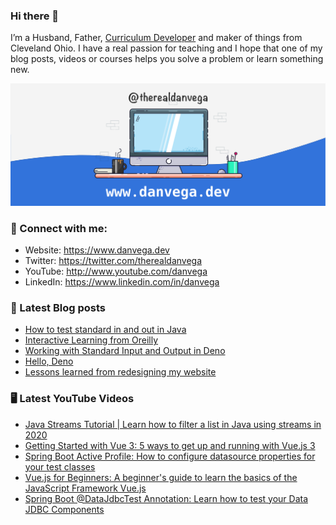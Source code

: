 ### Hi there 👋

I’m a Husband, Father, [Curriculum Developer](https://www.techelevator.com) and maker of things from Cleveland Ohio. I have a real passion for teaching and I hope that one of my blog posts, videos or courses helps you solve a problem or learn something new.

![Profile Header](./github_profile_header.png)

### 🤝 Connect with me:

- Website: https://www.danvega.dev
- Twitter: https://twitter.com/therealdanvega
- YouTube: http://www.youtube.com/danvega
- LinkedIn: https://www.linkedin.com/in/danvega

### 📝 Latest Blog posts

<!-- BLOG-POST-LIST:START -->
- [How to test standard in and out in Java](https://www.danvega.dev/blog/2020/12/16/testing-standard-in-out-java)
- [Interactive Learning from Oreilly](https://www.danvega.dev/blog/2020/07/30/oreilly-interactive-learning)
- [Working with Standard Input and Output in Deno](https://www.danvega.dev/blog/2020/06/03/deno-stdin-stdout)
- [Hello, Deno](https://www.danvega.dev/blog/2020/05/29/hello-deno)
- [Lessons learned from redesigning my website](https://www.danvega.dev/blog/2020/05/16/website-redesign-lessons-learned)
<!-- BLOG-POST-LIST:END -->

### 🖥 Latest YouTube Videos

<!-- YOUTUBE:START -->
- [Java Streams Tutorial | Learn how to filter a list in Java using streams in 2020](https://www.youtube.com/watch?v=RDh2PjU1WDY)
- [Getting Started with Vue 3: 5 ways to get up and running with Vue.js 3](https://www.youtube.com/watch?v=zKLUGeHRMAo)
- [Spring Boot Active Profile: How to configure datasource properties for your test classes](https://www.youtube.com/watch?v=q2L9nuiJU70)
- [Vue.js for Beginners: A beginner's guide to learn the basics of the JavaScript Framework Vue.js](https://www.youtube.com/watch?v=nugg5Zst1Nc)
- [Spring Boot @DataJdbcTest Annotation: Learn how to test your Data JDBC Components](https://www.youtube.com/watch?v=1IgvKFSWXcE)
<!-- YOUTUBE:END -->
